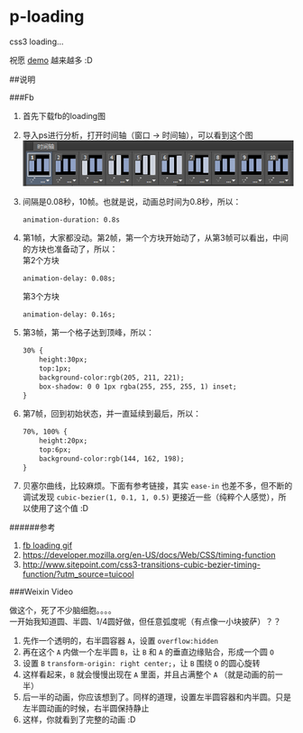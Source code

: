 p-loading
=========

css3 loading...


祝愿 [demo](https://paper.github.io/p-loading/p-loading.htm) 越来越多 :D

##说明

###Fb

1. 首先下载fb的loading图
2. 导入ps进行分析，打开时间轴（窗口 -> 时间轴），可以看到这个图![时间轴](./fb/time-line.png)
3. 间隔是0.08秒，10帧。也就是说，动画总时间为0.8秒，所以：
    ```
    animation-duration: 0.8s
    ```

4. 第1帧，大家都没动。第2帧，第一个方块开始动了，从第3帧可以看出，中间的方块也准备动了，所以：  
    第2个方块
    ```
    animation-delay: 0.08s;
    ```
    第3个方块
    ```
    animation-delay: 0.16s;
    ```

5. 第3帧，第一个格子达到顶峰，所以：
    ```
    30% {
        height:30px;
        top:1px;
        background-color:rgb(205, 211, 221);
        box-shadow: 0 0 1px rgba(255, 255, 255, 1) inset;
    }
    ```

6. 第7帧，回到初始状态，并一直延续到最后，所以：
    ```
    70%, 100% {
        height:20px;
        top:6px;
        background-color:rgb(144, 162, 198);
    }
    ```

7. 贝塞尔曲线，比较麻烦。下面有参考链接，其实 `ease-in` 也差不多，但不断的调试发现 `cubic-bezier(1, 0.1, 1, 0.5)` 更接近一些（纯粹个人感觉），所以使用了这个值 :D

######参考
1. [fb loading gif](./fb/loading-fb.gif)
2. https://developer.mozilla.org/en-US/docs/Web/CSS/timing-function
3. http://www.sitepoint.com/css3-transitions-cubic-bezier-timing-function/?utm_source=tuicool

###Weixin Video

做这个，死了不少脑细胞。。。。  
一开始我知道圆、半圆、1/4圆好做，但任意弧度呢（有点像一小块披萨）？？

1. 先作一个透明的，右半圆容器 `A`，设置 `overflow:hidden`
2. 再在这个 `A` 内做一个左半圆 `B`，让 `B` 和 `A` 的垂直边缘贴合，形成一个圆 `O`
3. 设置 `B` `transform-origin: right center;`，让 `B` 围绕 `O` 的圆心旋转
4. 这样看起来，`B` 就会慢慢出现在 `A` 里面，并且占满整个 `A` （就是动画的前一半）
5. 后一半的动画，你应该想到了。同样的道理，设置左半圆容器和内半圆。只是左半圆动画的时候，右半圆保持静止
6. 这样，你就看到了完整的动画 :D

















